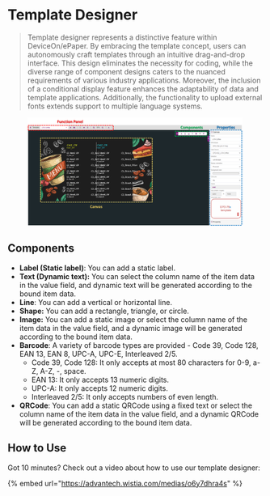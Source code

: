 # Template Designer

> Template designer represents a distinctive feature within DeviceOn/ePaper. By embracing the template concept, users can autonomously craft templates through an intuitive drag-and-drop interface. This design eliminates the necessity for coding, while the diverse range of component designs caters to the nuanced requirements of various industry applications. Moreover, the inclusion of a conditional display feature enhances the adaptability of data and template applications. Additionally, the functionality to upload external fonts extends support to multiple language systems.

<figure><img src="../../../.gitbook/assets/image (268).png" alt=""><figcaption></figcaption></figure>

## Components

* **Label (Static label)**:  You can add a static label.
* **Text (Dynamic text):** You can select the column name of the item data in the value field, and dynamic text will be generated according to the bound item data.
* **Line**: You can add a vertical or horizontal line.
* **Shape:** You can add a rectangle, triangle, or circle.
* **Image:** You can add a static image or select the column name of the item data in the value field, and a dynamic image will be generated according to the bound item data.
* **Barcode**: A variety of barcode types are provided - Code 39, Code 128, EAN 13, EAN 8, UPC-A, UPC-E, Interleaved 2/5.
  * Code 39, Code 128: It only accepts at most 80 characters for 0-9, a-Z, A-Z, -, space.
  * EAN 13: It only accepts 13 numeric digits.
  * UPC-A: It only accepts 12 numeric digits.
  * Interleaved 2/5: It only accepts numbers of even length.
* **QRCode**: You can add a static QRCode using a fixed text or select the column name of the item data in the value field, and a dynamic QRCode will be generated according to the bound item data.

## How to Use

Got 10 minutes? Check out a video about how to use our template designer:

{% embed url="https://advantech.wistia.com/medias/o6y7dhra4s" %}
